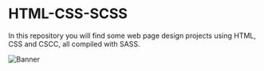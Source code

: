 # HTML-CSS-SCSS
In this repository you will find some web page design projects using HTML, CSS and CSCC, all compiled with SASS.

<img src="/img/landing-mobile.png/" alt="Banner"/>
